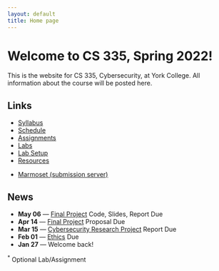 ```yaml
---
layout: default
title: Home page
---
```

# Welcome to CS 335, Spring 2022!

This is the website for CS 335, Cybersecurity, at York College. All information about the course will be posted here.

## Links

* [Syllabus](syllabus/index.html)
* [Schedule](schedule/index.html)
* [Assignments](assignments/index.html)
* [Labs](labs/index.html)
* [Lab Setup](labs/setup.html)
* [Resources](resources/index.html)
<!--* [Code Snippets](code/index.html)-->
* [Marmoset (submission server)](https://cs.ycp.edu/marmoset)

## News

<!--
* **May 06** &mdash; [Public-Key Infrastructure (PKI)](labs/pki.html) Lab Due *
* **Apr 29** &mdash; [SQL Injection Attack](labs/sql_attack.html) Lab Due
* **Apr 20** &mdash; [Cross-Site Scripting Attack](labs/xss_attack.html) Lab Due
* **Apr 08** &mdash; [Cross-Site Request Forgery Attack](labs/csrf_attack.html) Lab Due
* **Mar 30** &mdash; [Attacks on Local DNS](labs/dns_attack.html) Lab Due
* **Mar 21** &mdash; [Attacks on TCP](labs/tcp_attack.html) Lab Due
* **Mar 16** &mdash; [Packet Sniffing and Spoofing](labs/sniff_spoof.html) Lab Due
* **Mar 04** &mdash; [Buffer Overflow](labs/buffer_overflow.html) Attack Lab Due
* **Feb 21** &mdash; [Shellshock](labs/shellshock.html) Attack Lab Due
-->
* **May 06** &mdash; [Final Project](assignments/project.html) Code, Slides, Report Due
* **Apr 14** &mdash; [Final Project](assignments/project.html) Proposal Due
* **Mar 15** &mdash; [Cybersecurity Research Project](assignments/cybercrime.html) Report Due
* **Feb 01** &mdash; [Ethics](assignments/ethics.html) Due
* **Jan 27** &mdash; Welcome back!

<sup>*</sup> Optional Lab/Assignment
